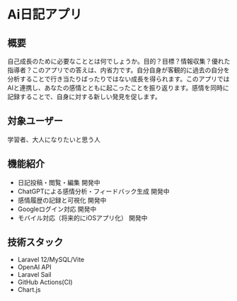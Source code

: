 # Ai日記アプリ

## 概要
自己成長のために必要なこととは何でしょうか。目的？目標？情報収集？優れた指導者？このアプリでの答えは、内省力です。自分自身が客観的に過去の自分を分析することで行き当たりばったりではない成長を得られます。このアプリではAIと連携し、あなたの感情とともに起こったことを振り返ります。感情を同時に記録することで、自身に対する新しい発見を促します。

## 対象ユーザー
学習者、大人になりたいと思う人

## 機能紹介
- 日記投稿・閲覧・編集    開発中
- ChatGPTによる感情分析・フィードバック生成    開発中
- 感情履歴の記録と可視化    開発中
- Googleログイン対応    開発中
- モバイル対応（将来的にiOSアプリ化）   開発中

## 技術スタック
- Laravel 12/MySQL/Vite
- OpenAI API
- Laravel Sail
- GitHub Actions(CI)
- Chart.js